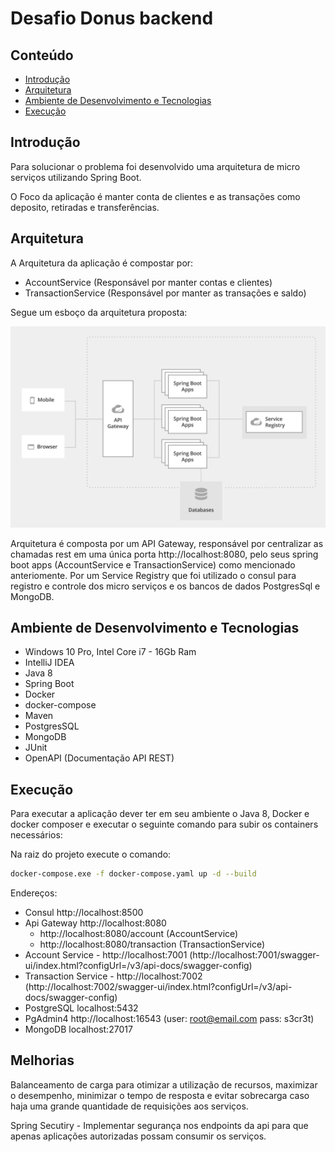 # Desafio Donus backend

## Conteúdo

- [Introdução](#introduo)
- [Arquitetura](#arquitetura)
- [Ambiente de Desenvolvimento e Tecnologias](#ambiente-de-desenvolvimento-e-tecnologias)
- [Execução](#execuo)


## Introdução

Para solucionar o problema foi desenvolvido uma arquitetura de micro serviços utilizando Spring Boot.

O Foco da aplicação é manter conta de clientes e as transações como deposito, retiradas e transferências.

## Arquitetura

A Arquitetura da aplicação é compostar por:
- AccountService (Responsável por manter contas e clientes)
- TransactionService (Responsável por manter as transações e saldo)

Segue um esboço da arquitetura proposta:

![alt text](arquitetura.png)

Arquitetura é composta por um API Gateway, responsável por centralizar as chamadas rest em uma única porta http://localhost:8080, pelo seus spring boot apps (AccountService e TransactionService) como mencionado anteriomente.
Por um Service Registry que foi utilizado o consul para registro e controle dos micro serviços e os bancos de dados PostgresSql e MongoDB.

## Ambiente de Desenvolvimento e Tecnologias
- Windows 10 Pro, Intel Core i7 - 16Gb Ram
- IntelliJ IDEA
- Java 8
- Spring Boot
- Docker
- docker-compose
- Maven
- PostgresSQL
- MongoDB
- JUnit
- OpenAPI (Documentação API REST)

## Execução

Para executar a aplicação dever ter em seu ambiente o Java 8, Docker e docker composer e executar o seguinte comando para subir os containers necessários:

Na raiz do projeto execute o comando:
```sh
docker-compose.exe -f docker-compose.yaml up -d --build
```

Endereços:
- Consul http://localhost:8500
- Api Gateway http://localhost:8080
  - http://localhost:8080/account (AccountService)
  - http://localhost:8080/transaction (TransactionService)
- Account Service - http://localhost:7001 (http://localhost:7001/swagger-ui/index.html?configUrl=/v3/api-docs/swagger-config)
- Transaction Service - http://localhost:7002 (http://localhost:7002/swagger-ui/index.html?configUrl=/v3/api-docs/swagger-config)
- PostgreSQL localhost:5432
- PgAdmin4 http://localhost:16543 (user: root@email.com pass: s3cr3t)
- MongoDB localhost:27017

## Melhorias
Balanceamento de carga para otimizar a utilização de recursos, maximizar o desempenho, minimizar o tempo de resposta e evitar sobrecarga caso haja uma grande quantidade de requisições aos serviços.

Spring Secutiry - Implementar segurança nos endpoints da api para que apenas aplicações autorizadas possam consumir os serviços.